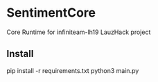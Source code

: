 # SentimentCore
Core Runtime for infiniteam-lh19 LauzHack project

## Install
pip install -r requirements.txt
python3 main.py